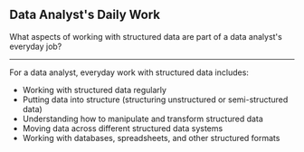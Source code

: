 ## Data Analyst's Daily Work

What aspects of working with structured data are part of a data analyst's everyday job?

---

For a data analyst, everyday work with structured data includes:
- Working with structured data regularly
- Putting data into structure (structuring unstructured or semi-structured data)
- Understanding how to manipulate and transform structured data
- Moving data across different structured data systems
- Working with databases, spreadsheets, and other structured formats

